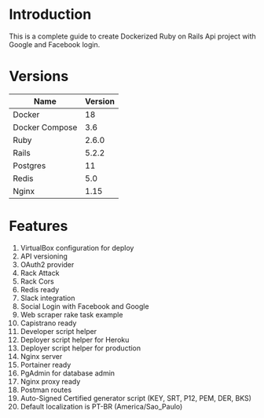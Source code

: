 # Introduction

This is a complete guide to create Dockerized Ruby on Rails Api project with Google and Facebook login.

# Versions

Name           | Version
---------------|--------
Docker         | 18
Docker Compose | 3.6
Ruby           | 2.6.0
Rails          | 5.2.2
Postgres       | 11
Redis          | 5.0
Nginx          | 1.15

# Features

 1. VirtualBox configuration for deploy
 2. API versioning
 3. OAuth2 provider
 4. Rack Attack
 5. Rack Cors
 6. Redis ready
 7. Slack integration
 8. Social Login with Facebook and Google
 9. Web scraper rake task example
10. Capistrano ready
11. Developer script helper
12. Deployer script helper for Heroku
13. Deployer script helper for production
14. Nginx server
15. Portainer ready
16. PgAdmin for database admin
17. Nginx proxy ready
18. Postman routes
19. Auto-Signed Certified generator script (KEY, SRT, P12, PEM, DER, BKS)
20. Default localization is PT-BR (America/Sao_Paulo)
